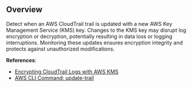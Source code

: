 ## Overview

Detect when an AWS CloudTrail trail is updated with a new AWS Key Management Service (KMS) key. Changes to the KMS key may disrupt log encryption or decryption, potentially resulting in data loss or logging interruptions. Monitoring these updates ensures encryption integrity and protects against unauthorized modifications.

**References**:
- [Encrypting CloudTrail Logs with AWS KMS](https://docs.aws.amazon.com/awscloudtrail/latest/userguide/encrypting-cloudtrail-log-files-with-aws-kms.html)
- [AWS CLI Command: update-trail](https://awscli.amazonaws.com/v2/documentation/api/latest/reference/cloudtrail/update-trail.html)